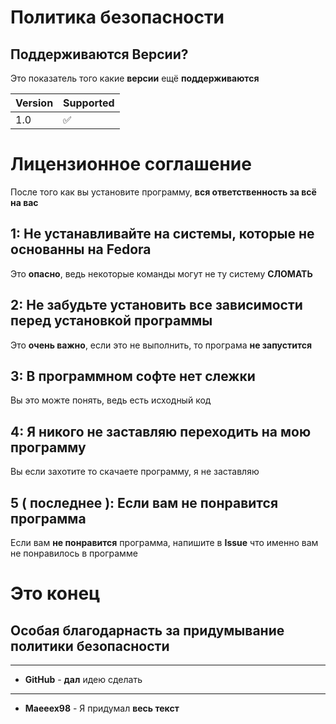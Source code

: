 # Политика безопасности

## Поддерживаются Версии?

Это показатель того какие **версии** ещё **поддерживаются**

| Version | Supported          |
| ------- | ------------------ |
| 1.0     | :white_check_mark: |


# Лицензионное соглашение

После того как вы установите программу, **вся ответственность за всё на вас**

## 1: Не устанавливайте на системы, которые не основанны на Fedora
Это **опасно**, ведь некоторые команды могут не ту систему **СЛОМАТЬ** 

## 2: Не забудьте установить все зависимости перед установкой программы
Это **очень важно**, если это не выполнить, то програма **не запустится**

## 3: В программном софте нет слежки
Вы это можте понять, ведь есть исходный код

## 4: Я никого не заставляю переходить на мою программу
Вы если захотите то скачаете программу, я не заставляю

## 5 ( последнее ): Если вам не понравится программа
Если вам **не понравится** программа, напишите в **Issue** что именно вам не понравилось в программе

# Это конец

## Особая благодарнасть за придумывание политики безопасности

---

- **GitHub** - **дал** идею сделать

---

- **Maeeex98** - Я придумал **весь текст**
